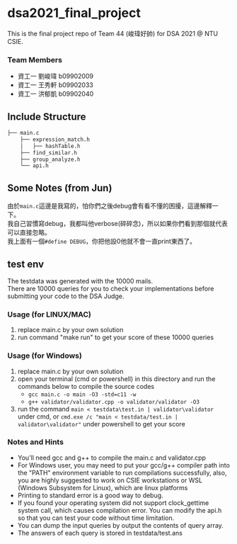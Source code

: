 # dsa2021_final_project
This is the final project repo of Team 44 (峻瑋好帥) for DSA 2021 @ NTU CSIE.

### Team Members
- 資工一 劉峻瑋 b09902009
- 資工一 王秀軒 b09902033
- 資工一 洪郁凱 b09902040

## Include Structure
```bash
├── main.c
    ├── expression_match.h
    │   ├── hashTable.h
    ├── find_similar.h
    ├── group_analyze.h
    └── api.h
```

## Some Notes (from Jun)

由於`main.c`這邊是我寫的，怕你們之後debug會有看不懂的困擾，這邊解釋一下。  
我自己習慣寫debug，我都叫他verbose(碎碎念)，所以如果你們看到那個就代表可以直接忽略。  
我上面有一個`#define DEBUG`，你把他設0他就不會一直print東西了。  

## test env

The testdata was generated with the 10000 mails.  
There are 10000 queries for you to check your implementations before submitting your code to the DSA Judge.

### Usage (for LINUX/MAC)

1. replace main.c by your own solution
2. run command "make run" to get your score of these 10000 queries

### Usage (for Windows)

1. replace main.c by your own solution
2. open your terminal (cmd or powershell) in this directory and run the commands below to compile the source codes
    - `gcc main.c -o main -O3 -std=c11 -w`
    - `g++ validator/validator.cpp -o validator/validator -O3`
3. run the command `main < testdata\test.in | validator\validator` under cmd, or `cmd.exe /c "main < testdata/test.in | validator\validator"` under powershell to get your score

### Notes and Hints

- You'll need gcc and g++ to compile the main.c and validator.cpp
- For Windows user, you may need to put your gcc/g++ compiler path into the "PATH" environment variable to run compilations successfully, also, you are highly suggested to work on CSIE workstations or WSL (Windows Subsystem for Linux), which are linux platforms
- Printing to standard error is a good way to debug.
- If you found your operating system did not support clock_gettime system call, which causes compilation error. You can modify the api.h so that you can test your code without time limitation.
- You can dump the input queries by output the contents of query array.
- The answers of each query is stored in testdata/test.ans

